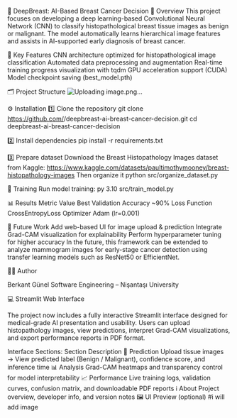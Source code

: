🧠 DeepBreast: AI-Based Breast Cancer Decision
📘 Overview
This project focuses on developing a deep learning-based Convolutional Neural Network (CNN) to classify histopathological breast tissue images as benign or malignant.
The model automatically learns hierarchical image features and assists in AI-supported early diagnosis of breast cancer.

🧩 Key Features
CNN architecture optimized for histopathological image classification
Automated data preprocessing and augmentation
Real-time training progress visualization with tqdm
GPU acceleration support (CUDA)
Model checkpoint saving (best_model.pth)

🗂️ Project Structure
![Uploading image.png…]()


⚙️ Installation
1️⃣ Clone the repository
git clone https://github.com/<your-username>/deepbreast-ai-breast-cancer-decision.git
cd deepbreast-ai-breast-cancer-decision

2️⃣ Install dependencies
pip install -r requirements.txt

3️⃣ Prepare dataset
Download the Breast Histopathology Images dataset from Kaggle:
https://www.kaggle.com/datasets/paultimothymooney/breast-histopathology-images
Then organize it
python src/organize_dataset.py

🚀 Training
Run model training:
py 3.10 src/train_model.py

📊 Results
Metric	Value
Best Validation Accuracy	~90%
Loss Function	CrossEntropyLoss
Optimizer	Adam (lr=0.001)

🎯 Future Work
Add web-based UI for image upload & prediction
Integrate Grad-CAM visualization for explainability
Perform hyperparameter tuning for higher accuracy
In the future, this framework can be extended to analyze mammogram images for early-stage cancer detection using transfer learning models such as ResNet50 or EfficientNet.

👨‍💻 Author

Berkant Günel
Software Engineering – Nişantaşı University

💻 Streamlit Web Interface

The project now includes a fully interactive Streamlit interface designed for medical-grade AI presentation and usability.
Users can upload histopathology images, view predictions, interpret Grad-CAM visualizations, and export performance reports in PDF format.

Interface Sections:
Section	Description
🧭 Prediction	Upload tissue images → View predicted label (Benign / Malignant), confidence score, and inference time
📊 Analysis	Grad-CAM heatmaps and transparency control for model interpretability
📈 Performance	Live training logs, validation curves, confusion matrix, and downloadable PDF reports
ℹ️ About	Project overview, developer info, and version notes
🖼️ UI Preview (optional)
#i will add image
